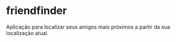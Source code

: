 # friendfinder
Aplicação para localizar seus amigos mais próximos a partir da sua localização atual.

